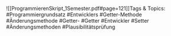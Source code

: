 
![[ProgrammierenSkript_1Semester.pdf#page=121]]Tags & Topics:
   #Programmiergrundsatz
   #Entwicklers
   #Getter-Methode
   #Änderungsmethode
   #Getter-
   #Getter
   #Entwickler
   #Setter
   #Änderungsmethoden
   #Plausibilitätsprüfung